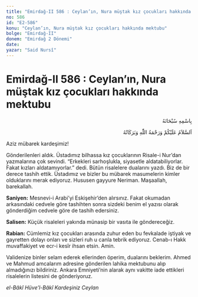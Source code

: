 ```yaml
---
title: "Emirdağ-II 586 : Ceylan’ın, Nura müştak kız çocukları hakkında mektubu"
no: 586
id: "E2-586"
konu: "Ceylan’ın, Nura müştak kız çocukları hakkında mektubu"
bolge: "Emirdağ-II"
donem: "Emirdağ 2 Dönemi"
date: 
yazar: "Said Nursî"
---
```


# Emirdağ-II 586 : Ceylan’ın, Nura müştak kız çocukları hakkında mektubu

<p class="arabic" dir="rtl" title="Meal: “Her türlü noksan sıfatlardan yüce olan Allah’ın adıyla.”">بِاسْمِهِ سُبْحَانَهُ</p>

<p class="arabic" dir="rtl" title="Meal: “Allah’ın selâmı, rahmeti ve bereketleri, üzerinize olsun.”">اَلسَّلاَمُ عَلَيْكُمْ وَرَحْمَةُ اللّٰهِ وَبَرَكَاتُهُ</p>

Aziz mübarek kardeşimiz!

Gönderilenleri aldık. Üstadımız bilhassa kız çocuklarının Risale-i Nur’dan yazmalarına çok sevindi. “Erkekleri sarhoşlukla, siyasetle aldatabiliyorlar. Fakat kızları aldatamıyorlar.” dedi. Bütün risalelere dualarını yazdı. Biz de bir derece tashih ettik. Üstadımız ve bizler bu mübarek masumelerin kimler olduklarını merak ediyoruz. Hususen gayyure Neriman. Maşaallah, barekallah.

**Saniyen:** Mesnevi-i Arabi’yi Eskişehir’den alırsınız. Fakat okumadan arkasındaki cedvele göre tashihten sonra sizdeki benim el yazısı olarak gönderdiğim cedvele göre de tashih edersiniz.

**Salisen:** Küçük risaleleri yakında münasip bir vasıta ile göndereceğiz.

**Rabian:** Cümlemiz kız çocukları arasında zuhur eden bu fevkalade iştiyak ve gayretten dolayı onları ve sizleri ruh u canla tebrik ediyoruz. Cenab-ı Hakk muvaffakiyet ve ecr-i kesîr ihsan etsin. Amin.

Validenize binler selam ederek ellerinden öperim, dualarını beklerim. Ahmed ve Mahmud amcalarım adresine gönderilen lahika mektubunu alıp almadığınızı bildiriniz. Ankara Emniyeti’nin alarak aynı vakitte iade ettikleri risalelerin listesini de gönderiyoruz.

*el-Bâkî Hüve’l-Bâkî*
*Kardeşiniz*
*Ceylan*
